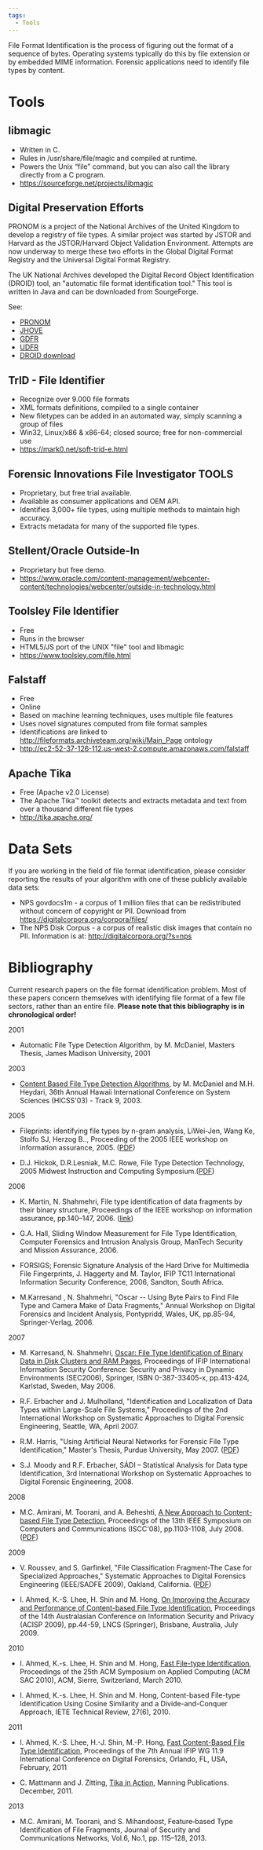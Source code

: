 ```yaml
---
tags:
  - Tools
---
```

File Format Identification is the process of figuring out the format of
a sequence of bytes. Operating systems typically do this by file
extension or by embedded MIME information. Forensic applications need to
identify file types by content.

# Tools

## libmagic

- Written in C.
- Rules in /usr/share/file/magic and compiled at runtime.
- Powers the Unix “file” command, but you can also call the library
  directly from a C program.
- <https://sourceforge.net/projects/libmagic>

## Digital Preservation Efforts

PRONOM is a project of the National Archives of the United Kingdom to
develop a registry of file types. A similar project was started by JSTOR
and Harvard as the JSTOR/Harvard Object Validation Environment. Attempts
are now underway to merge these two efforts in the Global Digital Format
Registry and the Universal Digital Format Registry.

The UK National Archives developed the Digital Record Object
Identification (DROID) tool, an "automatic file format identification
tool." This tool is written in Java and can be downloaded from
SourgeForge.

See:

- [PRONOM](https://www.nationalarchives.gov.uk/PRONOM/Default.aspx)
- [JHOVE](https://jhove.openpreservation.org/)
- [GDFR](https://www.gdfr.info/)
- [UDFR](https://cdlib.org/cdlinfo/2012/07/03/unified-digital-format-registry-udfr-now-available/)
- [DROID download](http://droid.sourceforge.net)

## TrID - File Identifier

- Recognize over 9.000 file formats
- XML formats definitions, compiled to a single container
- New filetypes can be added in an automated way, simply scanning a
  group of files
- Win32, Linux/x86 & x86-64; closed source; free for non-commercial use
- <https://mark0.net/soft-trid-e.html>

## Forensic Innovations File Investigator TOOLS

- Proprietary, but free trial available.
- Available as consumer applications and OEM API.
- Identifies 3,000+ file types, using multiple methods to maintain high
  accuracy.
- Extracts metadata for many of the supported file types.

## Stellent/Oracle Outside-In

- Proprietary but free demo.
- <https://www.oracle.com/content-management/webcenter-content/technologies/webcenter/outside-in-technology.html>

## Toolsley File Identifier

- Free
- Runs in the browser
- HTML5/JS port of the UNIX "file" tool and libmagic
- <https://www.toolsley.com/file.html>

## Falstaff

- Free
- Online
- Based on machine learning techniques, uses multiple file features
- Uses novel signatures computed from file format samples
- Identifications are linked to <http://fileformats.archiveteam.org/wiki/Main_Page>
  ontology
- <http://ec2-52-37-126-112.us-west-2.compute.amazonaws.com/falstaff>

## Apache Tika

- Free (Apache v2.0 License)
- The Apache Tika™ toolkit detects and extracts metadata and text from
  over a thousand different file types
- <http://tika.apache.org/>

# Data Sets

If you are working in the field of file format identification, please
consider reporting the results of your algorithm with one of these
publicly available data sets:

- NPS govdocs1m - a corpus of 1 million files that can be redistributed
  without concern of copyright or PII. Download from
  <https://digitalcorpora.org/corpora/files/>
- The NPS Disk Corpus - a corpus of realistic disk images that contain
  no PII. Information is at: <http://digitalcorpora.org/?s=nps>

# Bibliography

Current research papers on the file format identification problem. Most
of these papers concern themselves with identifying file format of a few
file sectors, rather than an entire file. **Please note that this
bibliography is in chronological order!**

2001

- Automatic File Type Detection Algorithm,
  by M. McDaniel, Masters Thesis, James Madison University, 2001

2003

- [Content Based File Type Detection Algorithms](https://ieeexplore.ieee.org/document/1174905),
  by M.  McDaniel and M.H. Heydari, 36th Annual Hawaii International Conference
  on System Sciences (HICSS'03) - Track 9, 2003.

2005

- Fileprints: identifying file types by n-gram analysis, LiWei-Jen, Wang
  Ke, Stolfo SJ, Herzog B.., Proceeding of the 2005 IEEE workshop on
  information assurance, 2005.
  ([PDF](https://academiccommons.columbia.edu/doi/10.7916/D86M3DJC))

<!-- -->

- D.J. Hickok, D.R.Lesniak, M.C. Rowe, File Type Detection Technology,
  2005 Midwest Instruction and Computing
  Symposium.([PDF](http://www.micsymposium.org/mics_2005/papers/paper7.pdf))

2006

- K. Martin, N. Shahmehri, File type identification of data fragments by their
  binary structure, Proceedings of the IEEE workshop on information assurance,
  pp.140–147, 2006. ([link](https://ieeexplore.ieee.org/document/1652088))

<!-- -->

- G.A. Hall, Sliding Window Measurement for File Type Identification,
  Computer Forensics and Intrusion Analysis Group, ManTech Security and
  Mission Assurance, 2006.

<!-- -->

- FORSIGS; Forensic Signature Analysis of the Hard Drive for Multimedia
  File Fingerprints, J. Haggerty and M. Taylor, IFIP TC11 International
  Information Security Conference, 2006, Sandton, South Africa.

<!-- -->

- M.Karresand , N. Shahmehri, "Oscar -- Using Byte Pairs to Find File
  Type and Camera Make of Data Fragments," Annual Workshop on Digital
  Forensics and Incident Analysis, Pontypridd, Wales, UK, pp.85-94,
  Springer-Verlag, 2006.

2007

- M. Karresand, N. Shahmehri, [Oscar: File Type Identification of Binary
  Data in Disk Clusters and RAM
  Pages](http://dx.doi.org/10.1007/0-387-33406-8_35), Proceedings of
  IFIP International Information Security Conference: Security and
  Privacy in Dynamic Environments (SEC2006), Springer, ISBN
  0-387-33405-x, pp.413-424, Karlstad, Sweden, May 2006.

<!-- -->

- R.F. Erbacher and J. Mulholland, "Identification and Localization of
  Data Types within Large-Scale File Systems," Proceedings of the 2nd
  International Workshop on Systematic Approaches to Digital Forensic
  Engineering, Seattle, WA, April 2007.

<!-- -->

- R.M. Harris, "Using Artificial Neural Networks for Forensic File Type
  Identification," Master's Thesis, Purdue University, May 2007.
  ([PDF](https://www.cerias.purdue.edu/tools_and_resources/bibtex_archive/archive/2007-19.pdf))

<!-- -->

- S.J. Moody and R.F. Erbacher, SÁDI – Statistical Analysis for Data type
  Identification, 3rd International Workshop on Systematic Approaches to Digital
  Forensic Engineering, 2008.

2008

- M.C. Amirani, M. Toorani, and A. Beheshti, [A New Approach to
  Content-based File Type
  Detection](http://ieeexplore.ieee.org/xpls/abs_all.jsp?arnumber=4625611),
  Proceedings of the 13th IEEE Symposium on Computers and Communications
  (ISCC'08), pp.1103-1108, July 2008.
  ([PDF](https://arxiv.org/ftp/arxiv/papers/1002/1002.3174.pdf))

2009

- V. Roussev, and S. Garfinkel, "File Classification Fragment-The Case
  for Specialized Approaches," Systematic Approaches to Digital
  Forensics Engineering (IEEE/SADFE 2009), Oakland, California.
  ([PDF](http://simson.net/clips/academic/2009.SADFE.Fragments.pdf))

<!-- -->

- I. Ahmed, K.-S. Lhee, H. Shin and M. Hong, [On Improving the Accuracy
  and Performance of Content-based File Type
  Identification](https://link.springer.com/chapter/10.1007/978-3-642-02620-1_4),
  Proceedings of the 14th Australasian Conference on Information
  Security and Privacy (ACISP 2009), pp.44-59, LNCS (Springer),
  Brisbane, Australia, July 2009.

2010

- I. Ahmed, K.-s. Lhee, H. Shin and M. Hong, [Fast File-type
  Identification](http://www.alphaminers.net/sub05/sub05_03.php?swf_pn=5&swf_sn=3&swf_pn2=3),
  Proceedings of the 25th ACM Symposium on Applied Computing (ACM SAC
  2010), ACM, Sierre, Switzerland, March 2010.

<!-- -->

- I. Ahmed, K.-s. Lhee, H. Shin and M. Hong, Content-based File-type
  Identification Using Cosine Similarity and a Divide-and-Conquer
  Approach, IETE Technical Review, 27(6), 2010.

2011

- I. Ahmed, K.-S. Lhee, H.-J. Shin, M.-P. Hong, [Fast Content-Based File
  Type
  Identification](http://link.springer.com/chapter/10.1007/978-3-642-24212-0_5),
  Proceedings of the 7th Annual IFIP WG 11.9 International Conference on
  Digital Forensics, Orlando, FL, USA, February, 2011

<!-- -->

- C. Mattmann and J. Zitting, [Tika in Action](https://www.manning.com/books/tika-in-action),
  Manning Publications. December, 2011.

2013

- M.C. Amirani, M. Toorani, and S. Mihandoost, Feature‐based Type
  Identification of File Fragments, Journal of Security and Communications
  Networks, Vol.6, No.1, pp. 115–128, 2013.
